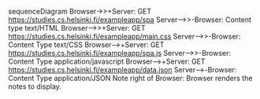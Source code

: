sequenceDiagram
    Browser->>+Server: GET https://studies.cs.helsinki.fi/exampleapp/spa
    Server-->>-Browser: Content type text/HTML
    Browser-->>+Server: GET https://studies.cs.helsinki.fi/exampleapp/main.css
    Server-->>-Browser: Content Type text/CSS
    Browser-->+Server: GET https://studies.cs.helsinki.fi/exampleapp/spa.js
    Server-->>-Browser: Content Type application/javascript
    Browser-->+Server: GET https://studies.cs.helsinki.fi/exampleapp/data.json
    Server-->-Browser: Content Type application/JSON
    Note right of Browser: Browser renders the notes to display.
